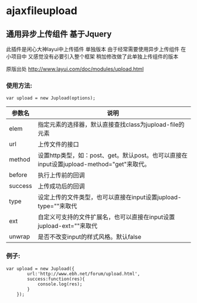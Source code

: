 # ajaxfileupload

## 通用异步上传组件 基于Jquery
此插件是闲心大神layui中上传插件 单独版本 由于经常需要使用异步上传组件  在小项目中 又感觉没有必要引入整个框架
稍加修改做了此单独上传组件的版本

原版出处 http://www.layui.com/doc/modules/upload.html

### 使用方法:

```
var upload = new Jupload(options);
```


参数名 | 说明
---|---
elem | 指定元素的选择器，默认直接查找class为jupload-file的元素
url | 上传文件的接口
method | 设置http类型，如：post、get。默认post。也可以直接在input设置jupload-method="get"来取代。
before | 执行上传前的回调
success | 上传成功后的回调
type | 	设定上传的文件类型，也可以直接在input设置jupload-type=""来取代
ext | 	自定义可支持的文件扩展名，也可以直接在input设置jupload-ext=""来取代
unwrap | 	是否不改变input的样式风格。默认false

### 例子:

```
var upload = new Jupload({
		url:'http://www.ebh.net/forum/upload.html',
		success:function(res){
			console.log(res);
		}
	});
```